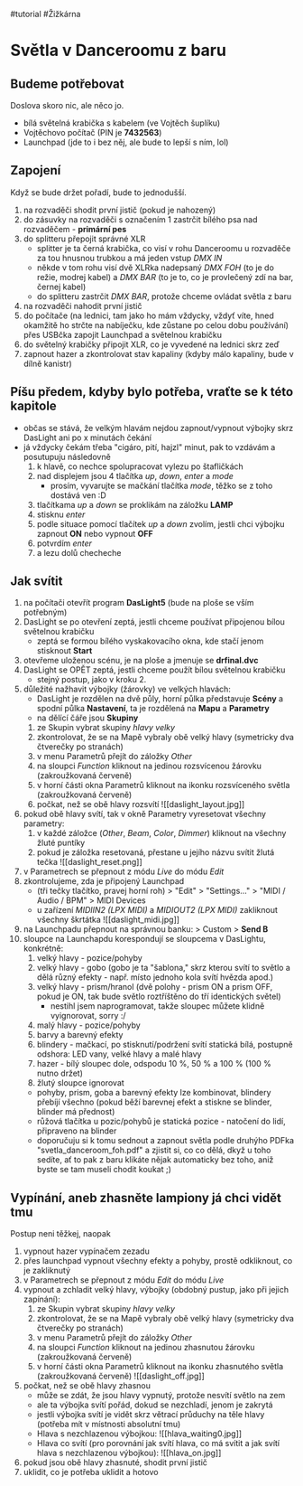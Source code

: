 
#tutorial #Žižkárna 

# Světla v Danceroomu z baru

## Budeme potřebovat

Doslova skoro nic, ale něco jo.

- bílá světelná krabička s kabelem (ve Vojtěch šuplíku)
- Vojtěchovo počítač (PIN je __7432563__)
- Launchpad (jde to i bez něj, ale bude to lepší s ním, lol)

## Zapojení

Když se bude držet pořadí, bude to jednodušší.

1. na rozvaděči shodit první jistič (pokud je nahozený)
2. do zásuvky na rozvaděči s označením 1 zastrčit bílého psa
	nad rozvaděčem - __primární pes__
3. do splitteru přepojit správné XLR
	- splitter je ta černá krabička, co visí v rohu Danceroomu u rozvaděče za tou hnusnou trubkou a má jeden vstup _DMX IN_
	- někde v tom rohu visí dvě XLRka nadepsaný _DMX FOH_ (to je do režie, modrej kabel) a _DMX BAR_ (to je to, co je provlečený zdí na bar, černej kabel)
	- do splitteru zastrčit _DMX BAR_, protože chceme ovládat světla z baru
4. na rozvaděči nahodit první jistič
5. do počítače (na lednici, tam jako ho mám vždycky, vždyť víte, hned okamžitě ho strčte na nabíječku, kde zůstane po celou dobu používání) přes USBčka zapojit Launchpad a světelnou krabičku
6. do světelný krabičky připojit XLR, co je vyvedené na lednici skrz zeď
7. zapnout hazer a zkontrolovat stav kapaliny (kdyby málo kapaliny, bude v dílně kanistr)

## Píšu předem, kdyby bylo potřeba, vraťte se k této kapitole
- občas se stává, že velkým hlavám nejdou zapnout/vypnout výbojky skrz DasLight ani po x minutách čekání
- já vždycky čekám třeba "cigáro, pití, hajzl" minut, pak to vzdávám a posutupuju následovně
	1. k hlavě, co nechce spolupracovat vylezu po štafličkách
	2. nad displejem jsou 4 tlačítka _up_, _down_, _enter_ a _mode_
		- prosím, vyvarujte se mačkání tlačítka _mode_, těžko se z toho dostává ven :D
	3. tlačítkama _up_ a _down_ se proklikám na záložku __LAMP__
	4. stisknu _enter_
	5. podle situace pomocí tlačítek _up_ a _down_ zvolím, jestli chci výbojku zapnout __ON__ nebo vypnout __OFF__
	6. potvrdím _enter_ 
	7. a lezu dolů checheche

## Jak svítit

1. na počítači otevřít program __DasLight5__ (bude na ploše se vším potřebným)
2. DasLight se po otevření zeptá, jestli chceme používat připojenou bílou světelnou krabičku
	- zeptá se formou bílého vyskakovacího okna, kde stačí jenom stisknout __Start__
3. otevřeme uloženou scénu, je na ploše a jmenuje se __drfinal.dvc__
4. DasLight se OPĚT zeptá, jestli chceme použít bílou světelnou krabičku
	- stejný postup, jako v kroku 2.
5. důležité nažhavit výbojky (žárovky) ve velkých hlavách:
	- DasLight je rozdělen na dvě půly, horní  půlka představuje __Scény__ a spodní půlka __Nastavení__, ta je rozdělená na __Mapu__ a __Parametry__
	- na dělící čáře jsou __Skupiny__
	1. ze Skupin vybrat skupiny _hlavy velky_
	2. zkontrolovat, že se na Mapě vybraly obě velký hlavy (symetricky dva čtverečky po stranách)
	3. v menu Parametrů přejít do záložky _Other_
	4. na sloupci _Function_ kliknout na jedinou rozsvícenou žárovku (zakroužkovaná červeně)
	5. v horní části okna Parametrů kliknout na ikonku rozsvíceného světla (zakroužkovaná červeně)
	6. počkat, než se obě hlavy rozsvítí
	   ![[daslight_layout.jpg]]
6. pokud obě hlavy svítí, tak v okně Parametry vyresetovat všechny parametry:
	1. v každé záložce (_Other_, _Beam_, _Color_, _Dimmer_) kliknout na všechny žluté puntíky
	2. pokud je záložka resetovaná, přestane u jejího názvu svítit žlutá tečka
	   ![[daslight_reset.png]]
7. v Parametrech se přepnout z módu _Live_ do módu _Edit_
8. zkontrolujeme, zda je připojený Launchpad 
	- (tři tečky tlačítko, pravej horní roh) > "Edit" > "Settings..." > "MIDI / Audio / BPM" > MIDI Devices
	- u zařízení _MIDIIN2 (LPX MIDI)_ a _MIDIOUT2 (LPX MIDI)_ zakliknout všechny škrtátka
	  ![[daslight_midi.jpg]]
9. na Launchpadu přepnout na správnou banku: > Custom > __Send B__
10. sloupce na Launchapdu korespondují se sloupcema v DasLightu, konkrétně:
	1. velký hlavy - pozice/pohyby
	2. velký hlavy - gobo (gobo je ta "šablona," skrz kterou svítí to světlo a dělá různý efekty - např. místo jednoho kola svítí hvězda apod.)
	3. velký hlavy - prism/hranol (dvě polohy - prism ON a prism OFF, pokud je ON, tak bude světlo roztříštěno do tří identických světel)
		- nestihl jsem naprogramovat, takže sloupec můžete klidně  vyignorovat, sorry :/
	1. malý hlavy - pozice/pohyby
	2. barvy a barevný efekty
	3. blindery - mačkací, po stisknutí/podržení svítí statická bílá, postupně odshora: LED vany, velké hlavy a malé hlavy
	4. hazer - bílý sloupec dole, odspodu 10 %, 50 % a 100 % (100 % nutno držet)
	5. žlutý sloupce ignorovat
	- pohyby, prism, goba a barevný efekty lze kombinovat, blindery přebíjí všechno (pokud běží barevnej efekt a stiskne se blinder, blinder má přednost)
	- růžová tlačítka u pozic/pohybů je statická pozice - natočení do lidí, připraveno na blinder
	- doporučuju si k tomu sednout a zapnout světla podle druhýho PDFka "svetla_danceroom_foh.pdf" a zjistit si, co co dělá, dkyž u toho sedíte, ať to pak z baru klikáte nějak automaticky bez toho, aniž byste se tam museli chodit koukat ;)

## Vypínání, aneb zhasněte lampiony já chci vidět tmu

Postup neni těžkej, naopak

1. vypnout hazer vypínačem zezadu
2. přes launchpad vypnout všechny efekty a pohyby, prostě odkliknout, co je zakliknutý
3. v Parametrech se přepnout z módu _Edit_ do módu _Live_
4. vypnout a zchladit velký hlavy, výbojky (obdobný pustup, jako při jejich zapínání):
	1. ze Skupin vybrat skupiny _hlavy velky_
	2. zkontrolovat, že se na Mapě vybraly obě velký hlavy (symetricky dva čtverečky po stranách)
	3. v menu Parametrů přejít do záložky _Other_
	4. na sloupci _Function_ kliknout na jedinou zhasnutou žárovku (zakroužkovaná červeně)
	5. v horní části okna Parametrů kliknout na ikonku zhasnutého světla (zakroužkovaná červeně)
	![[daslight_off.jpg]]
5. počkat, než se obě hlavy zhasnou
	- může se zdát, že jsou hlavy vypnutý, protože nesvítí světlo na zem
	- ale ta výbojka svítí pořád, dokud se nezchladí, jenom je zakrytá
	- jestli výbojka svítí je vidět skrz větrací průduchy na těle hlavy (potřeba mít v místnosti absolutní tmu)
	- Hlava s nezchlazenou výbojkou: ![[hlava_waiting0.jpg]]
	- Hlava co svítí (pro porovnání jak svítí hlava, co má svítit a jak svítí hlava s nezchlazenou výbojkou): ![[hlava_on.jpg]]
6. pokud jsou obě hlavy zhasnuté, shodit první jistič
7. uklidit, co je potřeba uklidit a hotovo